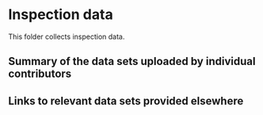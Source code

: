 # Inspection data

This folder collects inspection data. 

## Summary of the data sets uploaded by individual contributors

## Links to relevant data sets provided elsewhere


